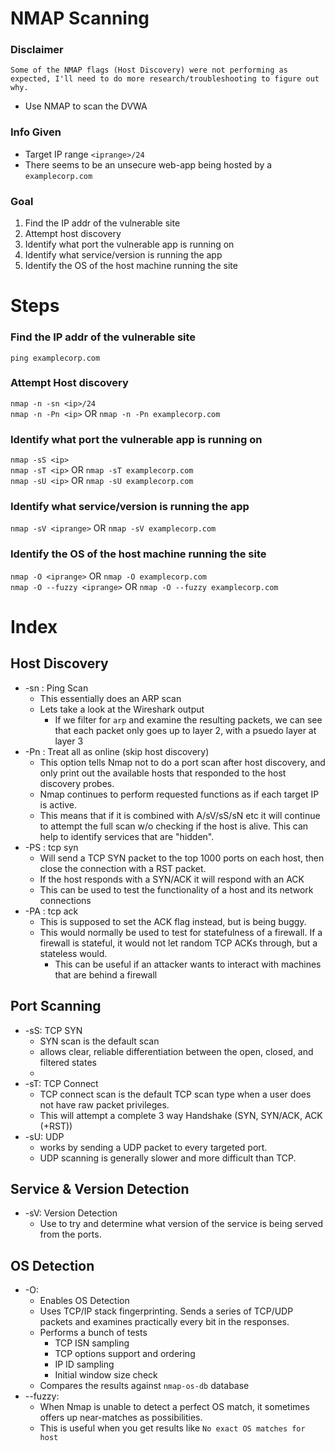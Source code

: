 # NMAP Scanning

### Disclaimer
    Some of the NMAP flags (Host Discovery) were not performing as expected, I'll need to do more research/troubleshooting to figure out why.

* Use NMAP to scan the DVWA
### Info Given
* Target IP range `<iprange>/24`
* There seems to be an unsecure web-app being hosted by a `examplecorp.com`

### Goal
1. Find the IP addr of the vulnerable site
2. Attempt host discovery
3. Identify what port the vulnerable app is running on
4. Identify what service/version is running the app
5. Identify the OS of the host machine running the site


# Steps
### Find the IP addr of the vulnerable site
`ping examplecorp.com`

### Attempt Host discovery
`nmap -n -sn <ip>/24`  
`nmap -n -Pn <ip>` OR `nmap -n -Pn examplecorp.com`  

### Identify what port the vulnerable app is running on
`nmap -sS <ip>`  
`nmap -sT <ip>` OR `nmap -sT examplecorp.com`  
`nmap -sU <ip>` OR `nmap -sU examplecorp.com`  

### Identify what service/version is running the app
`nmap -sV <iprange>` OR `nmap -sV examplecorp.com`  

### Identify the OS of the host machine running the site
`nmap -O <iprange>` OR `nmap -O examplecorp.com`   
`nmap -O --fuzzy <iprange>` OR `nmap -O --fuzzy examplecorp.com`  

# Index
## Host Discovery 
- -sn : Ping Scan
    * This essentially does an ARP scan
    * Lets take a look at the Wireshark output
        - If we filter for `arp` and examine the resulting packets, we can see that each packet only goes up to layer 2, with a psuedo layer at layer 3  
- -Pn : Treat all as online (skip host discovery)
    * This option tells Nmap not to do a port scan after host discovery, and only print out the available hosts that responded to the host discovery probes.
    * Nmap continues to perform requested functions as if each target IP is active.
    * This means that if it is combined with A/sV/sS/sN etc it will continue to attempt the full scan w/o checking if the host is alive. This can help to identify services that are "hidden".
- -PS : tcp syn
    * Will send a TCP SYN packet to the top 1000 ports on each host, then close the connection with a RST packet.
    * If the host responds with a SYN/ACK it will respond with an ACK
    * This can be used to test the functionality of a host and its network connections
- -PA : tcp ack
    * This is supposed to set the ACK flag instead, but is being buggy. 
    * This would normally be used to test for statefulness of a firewall. If a firewall is stateful, it would not let random TCP ACKs through, but a stateless would. 
        - This can be useful if an attacker wants to interact with machines that are behind a firewall

## Port Scanning
- -sS: TCP SYN
    * SYN scan is the default scan 
    * allows clear, reliable differentiation between the open, closed, and filtered states
    * 
- -sT: TCP Connect
    * TCP connect scan is the default TCP scan type when a user does not have raw packet privileges.
    * This will attempt a complete 3 way Handshake (SYN, SYN/ACK, ACK (+RST))
- -sU: UDP
    * works by sending a UDP packet to every targeted port.
    * UDP scanning is generally slower and more difficult than TCP.

## Service & Version Detection
- -sV: Version Detection
    * Use to try and determine what version of the service is being served from the ports.

## OS Detection
- -O: 
    * Enables OS Detection
    * Uses TCP/IP stack fingerprinting. Sends a series of TCP/UDP packets and examines practically every bit in the responses. 
    * Performs a bunch of tests
        - TCP ISN sampling
        - TCP options support and ordering
        - IP ID sampling
        - Initial window size check
    * Compares the results against `nmap-os-db` database
- --fuzzy: 
    * When Nmap is unable to detect a perfect OS match, it sometimes offers up near-matches as possibilities. 
    * This is useful when you get results like `No exact OS matches for host`